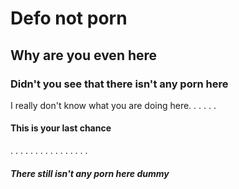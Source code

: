 # Defo not porn

## Why are you even here

### Didn't you see that there isn't any porn here

I really don't know what you are doing here.
.
.
.
.
. 
#### This is your last chance
.
.
.
.
.
.
.
.
.
.
.
.
.
.
.
.
##### There still isn't any porn here dummy

